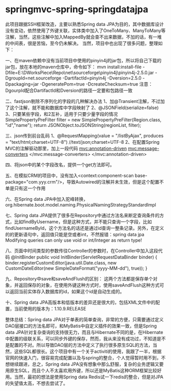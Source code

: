 # springmvc-spring-springdatajpa
此项目跟据SSH框架改造，主要以熟悉Spring data JPA为目的，其中数据库设计没有变动，依然使用了外键关联，实体类中加入了OneToMany、ManyToMany等注解，当然，这些注解中加入MappedBy就会查不出来数据，不加的话，有一堆的中间表，很是苦恼，至今仍未解决。
当然，项目中也出现了很多问题，整理如下：

一、在maven依赖中没有当前项目中使用的pinyin4j的jar包，所以将自己下载的jar包，放在本地的maven仓库中，命令如下：
	mvn install:install-file -Dfile=E:\DWorksPiece\Repo\net\sourceforge\pinyin4j\pinyin4j-2.5.0.jar -DgroupId=net.sourceforge -DartifactId=pinyin4j -Dversion=2.5.0 -Dpackaging=jar -DgeneratePom=true -DcreateChecksum=true
	注意：DgourpId配合DartifactId和Dversion的路径一定要和包路径一致

二、fastjson剔除不序列化的字段的几种解决办法
	1、加@Transient注解，不过加了这个注解，就不能和数据库中字段映射了
	2、@JSONField(serialize=false) 
	3、只要某些字段，和2互补，适用于只要少量字段的情况
	SimplePropertyPreFilter filter = new SimplePropertyPreFilter(Region.class, "id","name"); 
	return JSONObject.toJSONString(regionList, filter);
	
三、json传到前台乱码
	1、@RequestMapping(value = "/listByAjax", produces = "text/html;charset=UTF-8") //text/json;charset=UTF-8
	2、在配置Spring MVC的注解驱动那里，加上一段代码
	<!-- MVC注解驱动 -->
	<mvc:annotation-driven>
		<!-- 采用自定义方案 -->
		<mvc:message-converters>
			<!-- 定义文本转化器 -->
			<bean class="org.springframework.http.converter.StringHttpMessageConverter">
				<constructor-arg index="0" value="UTF-8" />
			</bean>
		</mvc:message-converters>
	</mvc:annotation-driven>
	
四、将json中的某个字段改名，提供一个get方法即可。

五、在模拟CRM的项目中，没有加入<context:component-scan base-package="com.yyy.crm"/>，导致Autowired的注解并未生效，但是这个配置不单是只有这一个作用

六、在Spring data JPA中加入驼峰转换，<prop key="hibernate.naming.physical-strategy">org.hibernate.boot.model.naming.PhysicalNamingStrategyStandardImpl</prop>

七、Spring data JPA提供了很多在Repository中通过方法名来断定查询条件的方式，比如findByUsername，但是这种方式，并不能只查询一个字段，比如findUsernameById，这个方法名的话还是通过id查询一整条记录。另外，在定义的的更新语句中，返回值只能是空或者int，不然报错：spring data jpa Modifying queries can only use void or int/Integer as return type!

八、页面中时间类型的参数传往Controller的参数时，在Controller中加入这段代码
	@InitBinder 
	public void InitBinder(ServletRequestDataBinder binder) {
		binder.registerCustomEditor(java.util.Date.class,
				new CustomDateEditor(new SimpleDateFormat("yyyy-MM-dd"), true));
	}

九、Repository中save和saveAndFlush的区别：
	这两个方法都是保存单个对象，并返回保存的对象，在使用外键这种方式时，使用saveAndFlush这种方式可以返回当前实体存入数据库的id，如果这个id是自动生成的。

十、Spring data JPA高版本和低版本的差异还是很大的，包括XML文件中的配置，当前使用的版本为：1.10.9.RELEASE


整体总结：Spring data JPA对于单表的简单查询，非常的方便，只需要通过定义DAO层接口的方法名即可，和MyBatis中自定义插件的效果一致，但是Spring data JPA针对复杂查询的支持很无力，而且与Hibernate不同的是，在Hibernate中配置的级联关系，可以同步外键的保存，然而，我从来没有成功过，不知道是不是配置的不对。所以导致DAO层的方法中定义了执行很多原生SQL的方法，当然，这些SQL都很长。这个项目中有一个关于activiti的使用，我跟了一半，根据官网的快速入门，很容易完成配置以及与spring的整合，个人觉得暂时用不到，不想继续跟进，总之，Spring data JPA没有想象中那么舒服，复杂的业务逻辑又要用原生SQL，而且个人不太喜欢用外键，所以还是MyBatis这种ORM框架比较好用。当然，最初的想法是使用Spring data Redis试一下redis的整合，但是对JPA的失望值太高，不想去尝试了。
